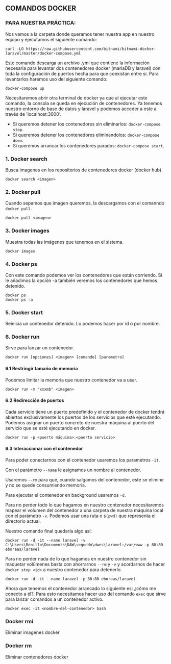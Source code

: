 ## COMANDOS DOCKER

### PARA NUESTRA PRÁCTICA:

Nos vamos a la carpeta donde queramos tener nuestra app en nuestro equipo y ejecutamos el siguiente comando:

    curl -LO https://raw.githubusercontent.com/bitnami/bitnami-docker-laravel/master/docker-compose.yml    

Este comando descarga un archivo .yml que contiene la información necesaria para levantar dos contenedores docker (mariaDB y laravel) con toda la configuración de puertos hecha para que coexistan entre sí. Para levantarlos haremos uso del siguiente comando:

    docker-compose up   

Necesitaremos abrir otra terminal de docker ya que al ejecutar este comando, la consola se queda en ejecución de contenedores.
Ya tenemos nuestro entorno de base de datos y laravel y podemos acceder a este a través de 'localhost:3000'.

- Si queremos detener los contenedores sin eliminarlos: `docker-compose stop`.
- Si queremos detener los contenedores eliminandolos: `docker-compose down`.
- Si queremos arrancar los contenedores parados: `docker-compose start`.


### 1. Docker search

Busca imagenes en los repositorios de contenedores docker (docker hub).

    docker search <imagen>  

### 2. Docker pull

Cuando sepamos que imagen queremos, la descargamos con el comanndo `docker pull`.

    docker pull <imagen>    

### 3. Docker images

Muestra todas las imágenes que tenemos en el sistema.

    docker images   

### 4. Docker ps

Con este comando podemos ver los contenedores que están corriendo. Si le añadimos la opción -a también veremos los contenedores que hemos detenido.

    docker ps   
    docker ps -a    

### 5. Docker start

Reinicia un contenedor detenido. Lo podemos hacer por id o por nombre.

### 6. Docker run

Sirve para lanzar un contenedor.

    docker run [opciones] <imagen> [comando] [parametro]

#### 6.1 Restringir tamaño de memoria

Podemos limitar la memoria que nuestro contenedor va a usar.

    docker run -m "xxxmb" <imagen>  

#### 6.2 Redirección de puertos

Cada servicio tiene un puerto predefinido y el contenedor de docker tendrá abiertos exclusivamente los puertos de los servicios que esté ejecutando.
Podemos asignar un puerto concreto de nuestra máquina al puerto del servicio que se esté ejecutando en docker.

    docker run -p <puerto máquina>:<puerto servicio>    

#### 6.3 Interaccionar con el contenedor

Para poder conectarnos con el contenedor usaremos los parametros `-it`.

Con el parámetro `--name` le asignamos un nombre al contenedor.

Usaremos `--rm` para que, cuando salgamos del contenedor, este se elimine y no se quede consumiendo memoria.

Para ejecutar el contenedor en background usaremos `-d`.

Para no perder todo lo que hagamos en nuestro contenedor necesitaremos mapear el volumen del contenedor a una carpeta de nuestra máquina local con el parámetro `-v`.
Podemos usar una ruta o `$(pwd)` que representa el directorio actual.

Nuestro comando final quedaría algo así:

    docker run -d -it --name laravel -v C:\Users\Bonillo\Documents\DAW\segundo\dwes\laravel:/var/www -p 80:80 eboraas/laravel    

Para no perder nada de lo que hagamos en nuestro contenedor sin maquetar volúmenes basta con ahorrarnos `--rm` y `-v` y acordarnos de hacer `docker stop <id>` a nuestro contenedor para detenerlo.

    docker run -d -it --name laravel -p 80:80 eboraas/laravel   

Ahora que tenemos el contenedor arrancado lo siguiente es: ¿cómo me conecto a él?. Para esto necesitamos hacer uso del comando `exec` que sirve para lanzar comandos a un contenedor activo.

    docker exec -it <nombre-del-contenedor> bash   
 
### Docker rmi

Eliminar imagenes docker

### Docker rm

Eliminar contenedores docker
